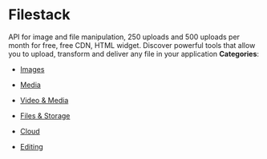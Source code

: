 # Filestack


API for image and file manipulation, 250 uploads and 500 uploads per month for free, free CDN, HTML widget.  Discover powerful tools that allow you to upload, transform and deliver any file in your application
**Categories**:

- [Images](https://github/awesome-apis/awesome-apis#images)

- [Media](https://github/awesome-apis/awesome-apis#media)

- [Video & Media](https://github/awesome-apis/awesome-apis#video-and-media)

- [Files & Storage](https://github/awesome-apis/awesome-apis#files-and-storage)

- [Cloud](https://github/awesome-apis/awesome-apis#cloud)

- [Editing](https://github/awesome-apis/awesome-apis#editing)



